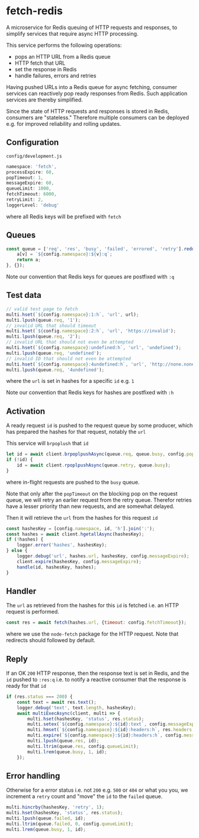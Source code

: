 # fetch-redis

A microservice for Redis queuing of HTTP requests and responses,
to simplify services that require async HTTP processing.

This service performs the following operations:
- pops an HTTP URL from a Redis queue
- HTTP fetch that URL
- set the response in Redis
- handle failures, errors and retries

Having pushed URLs into a Redis queue for async fetching, consumer services can reactively pop ready responses from Redis. Such application services are thereby simplified.

Since the state of HTTP requests and responses is stored in Redis, consumers are "stateless."
Therefore multiple consumers can be deployed e.g. for improved reliability and rolling updates.

## Configuration

`config/development.js`
```javascript
namespace: 'fetch',
processExpire: 60,
popTimeout: 1,
messageExpire: 60,
queueLimit: 1000,
fetchTimeout: 6000,
retryLimit: 2,
loggerLevel: 'debug'
```
where all Redis keys will be prefixed with `fetch`


## Queues

```javascript
const queue = ['req', 'res', 'busy', 'failed', 'errored', 'retry'].reduce((a, v) => {
    a[v] = `${config.namespace}:${v}:q`;
    return a;
}, {});
```

Note our convention that Redis keys for queues are postfixed with `:q`


## Test data

```javascript
// valid test page to fetch
multi.hset(`${config.namespace}:1:h`, 'url', url);
multi.lpush(queue.req, '1');
// invalid URL that should timeout
multi.hset(`${config.namespace}:2:h`, 'url', 'https://invalid');
multi.lpush(queue.req, '2');
// invalid URL that should not even be attempted
multi.hset(`${config.namespace}:undefined:h`, 'url', 'undefined');
multi.lpush(queue.req, 'undefined');
// invalid ID that should not even be attempted
multi.hset(`${config.namespace}:4undefined:h`, 'url', 'http://none.none');
multi.lpush(queue.req, '4undefined');
```
where the `url` is set in hashes for a specific `id` e.g. `1`

Note our convention that Redis keys for hashes are postfixed with `:h`


## Activation

A ready request `id` is pushed to the request queue by some producer, which has prepared the hashes for that request, notably the `url`

This service will `brpoplush` that `id`
```javascript
let id = await client.brpoplpushAsync(queue.req, queue.busy, config.popTimeout);
if (!id) {
    id = await client.rpoplpushAsync(queue.retry, queue.busy);
}
```
where in-flight requests are pushed to the `busy` queue.

Note that only after the `popTimeout` on the blocking pop on the request queue, we will retry an earlier request from the retry queue. Therefor retries have a lesser priority than new requests, and are somewhat delayed.

Then it will retrieve the `url` from the hashes for this request `id`
```javascript
const hashesKey = [config.namespace, id, 'h'].join(':');
const hashes = await client.hgetallAsync(hashesKey);
if (!hashes) {
    logger.error('hashes', hashesKey);
} else {
    logger.debug('url', hashes.url, hashesKey, config.messageExpire);
    client.expire(hashesKey, config.messageExpire);
    handle(id, hashesKey, hashes);
}
```

## Handler

The `url` as retrieved from the hashes for this `id` is fetched i.e. an HTTP request is performed.
```javascript
const res = await fetch(hashes.url, {timeout: config.fetchTimeout});
```
where we use the `node-fetch` package for the HTTP request. Note that redirects should followed by default.


## Reply

If an OK `200` HTTP response, then the response text is set in Redis, and the `id` pushed to `:res:q` i.e. to notify a reactive consumer that the response is ready for that `id`
```javascript
if (res.status === 200) {
    const text = await res.text();
    logger.debug('text', text.length, hashesKey);
    await multiExecAsync(client, multi => {
        multi.hset(hashesKey, 'status', res.status);
        multi.setex(`${config.namespace}:${id}:text`, config.messageExpire, text);
        multi.hmset(`${config.namespace}:${id}:headers:h`, res.headers._headers);
        multi.expire(`${config.namespace}:${id}:headers:h`, config.messageExpire);
        multi.lpush(queue.res, id);
        multi.ltrim(queue.res, config.queueLimit);
        multi.lrem(queue.busy, 1, id);
    });
```

## Error handling

Otherwise for a error status i.e. not `200` e.g. `500` or `404` or what you you, we increment a `retry` count and "move" the `id` to the `failed` queue.
```javascript
multi.hincrby(hashesKey, 'retry', 1);
multi.hset(hashesKey, 'status', res.status);
multi.lpush(queue.failed, id);
multi.ltrim(queue.failed, 0, config.queueLimit);
multi.lrem(queue.busy, 1, id);
```
